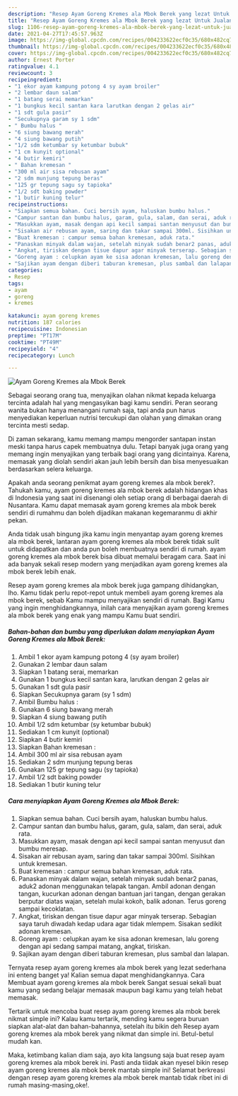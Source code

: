 ```yaml
---
description: "Resep Ayam Goreng Kremes ala Mbok Berek yang lezat Untuk Jualan"
title: "Resep Ayam Goreng Kremes ala Mbok Berek yang lezat Untuk Jualan"
slug: 1106-resep-ayam-goreng-kremes-ala-mbok-berek-yang-lezat-untuk-jualan
date: 2021-04-27T17:45:57.963Z
image: https://img-global.cpcdn.com/recipes/004233622ecf0c35/680x482cq70/ayam-goreng-kremes-ala-mbok-berek-foto-resep-utama.jpg
thumbnail: https://img-global.cpcdn.com/recipes/004233622ecf0c35/680x482cq70/ayam-goreng-kremes-ala-mbok-berek-foto-resep-utama.jpg
cover: https://img-global.cpcdn.com/recipes/004233622ecf0c35/680x482cq70/ayam-goreng-kremes-ala-mbok-berek-foto-resep-utama.jpg
author: Ernest Porter
ratingvalue: 4.1
reviewcount: 3
recipeingredient:
- "1 ekor ayam kampung potong 4 sy ayam broiler"
- "2 lembar daun salam"
- "1 batang serai memarkan"
- "1 bungkus kecil santan kara larutkan dengan 2 gelas air"
- "1 sdt gula pasir"
- "Secukupnya garam sy 1 sdm"
- " Bumbu halus "
- "6 siung bawang merah"
- "4 siung bawang putih"
- "1/2 sdm ketumbar sy ketumbar bubuk"
- "1 cm kunyit optional"
- "4 butir kemiri"
- " Bahan kremesan "
- "300 ml air sisa rebusan ayam"
- "2 sdm munjung tepung beras"
- "125 gr tepung sagu sy tapioka"
- "1/2 sdt baking powder"
- "1 butir kuning telur"
recipeinstructions:
- "Siapkan semua bahan. Cuci bersih ayam, haluskan bumbu halus."
- "Campur santan dan bumbu halus, garam, gula, salam, dan serai, aduk rata."
- "Masukkan ayam, masak dengan api kecil sampai santan menyusut dan bumbu meresap."
- "Sisakan air rebusan ayam, saring dan takar sampai 300ml. Sisihkan untuk kremesan."
- "Buat kremesan : campur semua bahan kremesan, aduk rata."
- "Panaskan minyak dalam wajan, setelah minyak sudah benar2 panas, aduk2 adonan menggunakan telapak tangan. Ambil adonan dengan tangan, kucurkan adonan dengan bantuan jari tangan, dengan gerakan berputar diatas wajan, setelah mulai kokoh, balik adonan. Terus goreng sampai kecoklatan."
- "Angkat, tiriskan dengan tisue dapur agar minyak terserap. Sebagian saya taruh diwadah kedap udara agar tidak mlempem. Sisakan sedikit adonan kremesan."
- "Goreng ayam : celupkan ayam ke sisa adonan kremesan, lalu goreng dengan api sedang sampai matang, angkat, tiriskan."
- "Sajikan ayam dengan diberi taburan kremesan, plus sambal dan lalapan."
categories:
- Resep
tags:
- ayam
- goreng
- kremes

katakunci: ayam goreng kremes 
nutrition: 187 calories
recipecuisine: Indonesian
preptime: "PT17M"
cooktime: "PT49M"
recipeyield: "4"
recipecategory: Lunch

---
```



![Ayam Goreng Kremes ala Mbok Berek](https://img-global.cpcdn.com/recipes/004233622ecf0c35/680x482cq70/ayam-goreng-kremes-ala-mbok-berek-foto-resep-utama.jpg)

Sebagai seorang orang tua, menyajikan olahan nikmat kepada keluarga tercinta adalah hal yang mengasyikan bagi kamu sendiri. Peran seorang  wanita bukan hanya menangani rumah saja, tapi anda pun harus menyediakan keperluan nutrisi tercukupi dan olahan yang dimakan orang tercinta mesti sedap.

Di zaman  sekarang, kamu memang mampu mengorder santapan instan meski tanpa harus capek membuatnya dulu. Tetapi banyak juga orang yang memang ingin menyajikan yang terbaik bagi orang yang dicintainya. Karena, memasak yang diolah sendiri akan jauh lebih bersih dan bisa menyesuaikan berdasarkan selera keluarga. 



Apakah anda seorang penikmat ayam goreng kremes ala mbok berek?. Tahukah kamu, ayam goreng kremes ala mbok berek adalah hidangan khas di Indonesia yang saat ini disenangi oleh setiap orang di berbagai daerah di Nusantara. Kamu dapat memasak ayam goreng kremes ala mbok berek sendiri di rumahmu dan boleh dijadikan makanan kegemaranmu di akhir pekan.

Anda tidak usah bingung jika kamu ingin menyantap ayam goreng kremes ala mbok berek, lantaran ayam goreng kremes ala mbok berek tidak sulit untuk didapatkan dan anda pun boleh membuatnya sendiri di rumah. ayam goreng kremes ala mbok berek bisa dibuat memalui beragam cara. Saat ini ada banyak sekali resep modern yang menjadikan ayam goreng kremes ala mbok berek lebih enak.

Resep ayam goreng kremes ala mbok berek juga gampang dihidangkan, lho. Kamu tidak perlu repot-repot untuk membeli ayam goreng kremes ala mbok berek, sebab Kamu mampu menyajikan sendiri di rumah. Bagi Kamu yang ingin menghidangkannya, inilah cara menyajikan ayam goreng kremes ala mbok berek yang enak yang mampu Kamu buat sendiri.

<!--inarticleads1-->

##### Bahan-bahan dan bumbu yang diperlukan dalam menyiapkan Ayam Goreng Kremes ala Mbok Berek:

1. Ambil 1 ekor ayam kampung potong 4 (sy ayam broiler)
1. Gunakan 2 lembar daun salam
1. Siapkan 1 batang serai, memarkan
1. Gunakan 1 bungkus kecil santan kara, larutkan dengan 2 gelas air
1. Gunakan 1 sdt gula pasir
1. Siapkan Secukupnya garam (sy 1 sdm)
1. Ambil  Bumbu halus :
1. Gunakan 6 siung bawang merah
1. Siapkan 4 siung bawang putih
1. Ambil 1/2 sdm ketumbar (sy ketumbar bubuk)
1. Sediakan 1 cm kunyit (optional)
1. Siapkan 4 butir kemiri
1. Siapkan  Bahan kremesan :
1. Ambil 300 ml air sisa rebusan ayam
1. Sediakan 2 sdm munjung tepung beras
1. Gunakan 125 gr tepung sagu (sy tapioka)
1. Ambil 1/2 sdt baking powder
1. Sediakan 1 butir kuning telur




<!--inarticleads2-->

##### Cara menyiapkan Ayam Goreng Kremes ala Mbok Berek:

1. Siapkan semua bahan. Cuci bersih ayam, haluskan bumbu halus.
1. Campur santan dan bumbu halus, garam, gula, salam, dan serai, aduk rata.
1. Masukkan ayam, masak dengan api kecil sampai santan menyusut dan bumbu meresap.
1. Sisakan air rebusan ayam, saring dan takar sampai 300ml. Sisihkan untuk kremesan.
1. Buat kremesan : campur semua bahan kremesan, aduk rata.
1. Panaskan minyak dalam wajan, setelah minyak sudah benar2 panas, aduk2 adonan menggunakan telapak tangan. Ambil adonan dengan tangan, kucurkan adonan dengan bantuan jari tangan, dengan gerakan berputar diatas wajan, setelah mulai kokoh, balik adonan. Terus goreng sampai kecoklatan.
1. Angkat, tiriskan dengan tisue dapur agar minyak terserap. Sebagian saya taruh diwadah kedap udara agar tidak mlempem. Sisakan sedikit adonan kremesan.
1. Goreng ayam : celupkan ayam ke sisa adonan kremesan, lalu goreng dengan api sedang sampai matang, angkat, tiriskan.
1. Sajikan ayam dengan diberi taburan kremesan, plus sambal dan lalapan.




Ternyata resep ayam goreng kremes ala mbok berek yang lezat sederhana ini enteng banget ya! Kalian semua dapat menghidangkannya. Cara Membuat ayam goreng kremes ala mbok berek Sangat sesuai sekali buat kamu yang sedang belajar memasak maupun bagi kamu yang telah hebat memasak.

Tertarik untuk mencoba buat resep ayam goreng kremes ala mbok berek nikmat simple ini? Kalau kamu tertarik, mending kamu segera buruan siapkan alat-alat dan bahan-bahannya, setelah itu bikin deh Resep ayam goreng kremes ala mbok berek yang nikmat dan simple ini. Betul-betul mudah kan. 

Maka, ketimbang kalian diam saja, ayo kita langsung saja buat resep ayam goreng kremes ala mbok berek ini. Pasti anda tiidak akan nyesel bikin resep ayam goreng kremes ala mbok berek mantab simple ini! Selamat berkreasi dengan resep ayam goreng kremes ala mbok berek mantab tidak ribet ini di rumah masing-masing,oke!.

